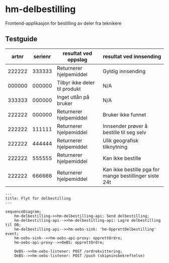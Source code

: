 # hm-delbestilling

Frontend-applikasjon for bestilling av deler fra teknikere

## Testguide

| artnr  | serienr | resultat ved oppslag          | resultat ved innsending                                |
| ------ | ------- | ----------------------------- | ------------------------------------------------------ |
| 222222 | 333333  | Returnerer hjelpemiddel       | Gyldig innsending                                      |
| 000000 | 000000  | Tilbyr ikke deler til produkt | N/A                                                    |
| 333333 | 000000  | Inget utlån på bruker         | N/A                                                    |
| 222222 | 000000  | Returnerer hjelpemiddel       | Bruker ikke funnet                                     |
| 222222 | 111111  | Returnerer hjelpemiddel       | Innsender prøver å bestille til seg selv               |
| 222222 | 444444  | Returnerer hjelpemiddel       | Ulik geografisk tilknytning                            |
| 222222 | 555555  | Returnerer hjelpemiddel       | Kan ikke bestille                                      |
| 222222 | 666666  | Returnerer hjelpemiddel       | Kan ikke bestille pga for mange bestillinger siste 24t |



```mermaid
---
title: Flyt for delbestilling
---

sequenceDiagram;
    hm-delbestilling->>hm-delbestilling-api: Send delbestilling;
    hm-delbestilling-api-->>hm-delbestilling-api: Lagre delbestilling til DB;
    hm-delbestilling-api-->>hm-oebs-sink: 'hm-OpprettDelbestilling' event;
    hm-oebs-sink-->>hm-oebs-api-proxy: opprettOrdre;
    hm-oebs-api-proxy-->>OeBS: opprettOrdre;

    OeBS-->>hm-oebs-listener: POST /ordrekvittering;
    OeBS-->>hm-oebs-listener: POST /push (skipninsbekreftelse)
```